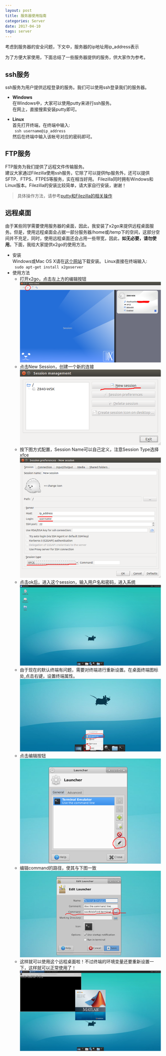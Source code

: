 ```yaml
---
layout: post
title: 服务器使用指南
categories: Server
date: 2017-04-10
tags: server
---
```

<div class="message">
考虑到服务器的安全问题，下文中，服务器的ip地址用ip_address表示
</div>

为了方便大家使用，下面总结了一些服务器提供的服务，供大家作为参考。

## ssh服务
ssh服务为用户提供远程登录的服务。我们可以使用ssh登录我们的服务器。 

- **Windows**  
在Windows中，大家可以使用putty来进行ssh服务。  
在网上，直接搜索安装putty即可。

- **Linux**  
首先打开终端，在终端中输入:  
` ssh username@ip_address`  
然后在终端中输入该帐号对应的密码即可。

## FTP服务
FTP服务为我们提供了远程文件传输服务。  
建议大家通过Filezilla使用ssh服务，它除了可以提供ftp服务外，还可以提供SFTP、FTPS、FTPES等服务，实在相当好用。
Filezilla同时拥有Windows和Linux版本。Filezilla的安装比较简单，请大家自行安装，谢谢！
> 具体操作方法，请参考[putty和Filezilla的相关操作](http://www.cnblogs.com/yiyi-xuechen/p/3566965.html)

## 远程桌面
由于某些同学需要使用服务器的桌面，因此，我安装了x2go来提供远程桌面服务。但是，使用远程桌面会占据一部分服务器/home或/temp下的空间，这部分空间并不充足，同时，使用远程桌面还会占用一些带宽，因此，**如无必要，请勿使用**。下面，我给大家提供x2go的使用方法。

- 安装  
  Windows或Mac OS X请在[这个网站](http://wiki.x2go.org/doku.php/start)下载安装。
  Linux直接在终端输入:  
` sudo apt-get install x2goserver`  
- 使用方法  
  * 打开x2go，点击左上方的编辑按钮
  ![png](/images/x2go1.png)
  * 点击New Session，创建一个新的连接 
  ![png](/images/x2go2.png)
  * 按下图方式配置，Session Name可以自己定义，注意Session Type选择xfce
  ![png](/images/x2go3.png)
  * 点击ok后，进入这个session，输入用户名和密码，进入系统
  ![png](/images/x2go4.png)
  * 由于现在的默认终端有问题，需要对终端进行重新设置。在桌面终端图标处,点击右键，设置终端属性。  
  ![png](/images/x2go5.png)
  * 点击编辑按钮
  ![png](/images/x2go6.png)
  * 编辑command的路径，使其与下图一致
  ![png](/images/x2go7.png)
  * 这样就可以使用这个远程桌面啦！不过终端的环境变量还要重新设置一下，这样就可以正常使用了！
  ![png](/images/x2go8.png)
